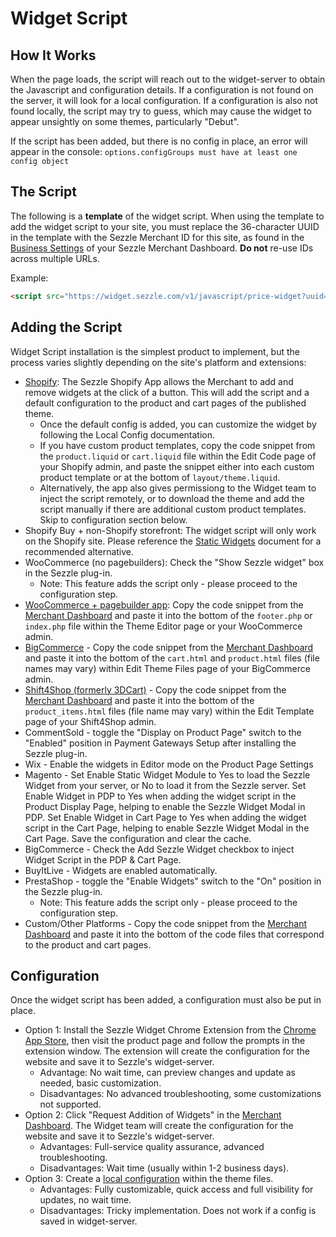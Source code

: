 # Widget Script

## How It Works
When the page loads, the script will reach out to the widget-server to obtain the Javascript and configuration details. If a configuration is not found on the server, it will look for a local configuration. If a configuration is also not found locally, the script may try to guess, which may cause the widget to appear unsightly on some themes, particularly "Debut".

If the script has been added, but there is no config in place, an error will appear in the console: `options.configGroups must have at least one config object`

## The Script

The following is a <strong>template</strong> of the widget script. When using the template to add the widget script to your site, you must replace the 36-character UUID in the template with the Sezzle Merchant ID for this site, as found in the <a href="https://dashboard.sezzle.com/merchant/settings/business" target="_blank">Business Settings</a> of your Sezzle Merchant Dashboard. **Do not** re-use IDs across multiple URLs.

Example:
```html
<script src="https://widget.sezzle.com/v1/javascript/price-widget?uuid=12a34bc5-6de7-890f-g123-4hi5678jk901"></script>
```

## Adding the Script
Widget Script installation is the simplest product to implement, but the process varies slightly depending on the site's platform and extensions:
- <a href="https://vimeo.com/399997792/7884c5984c" target="_blank">Shopify</a>: The Sezzle Shopify App allows the Merchant to add and remove widgets at the click of a button. This will add the script and a default configuration to the product and cart pages of the published theme.
    - Once the default config is added, you can customize the widget by following the Local Config documentation.
	- If you have custom product templates, copy the code snippet from the `product.liquid` or `cart.liquid` file within the Edit Code page of your Shopify admin, and paste the snippet either into each custom product template or at the bottom of `layout/theme.liquid`.
	- Alternatively, the app also gives permissiong to the Widget team to inject the script remotely, or to download the theme and add the script manually if there are additional custom product templates. Skip to configuration section below.
- Shopify Buy + non-Shopify storefront: The widget script will only work on the Shopify site. Please reference the <a href="./5-Static Widgets.md">Static Widgets</a> document for a recommended alternative.
- WooCommerce (no pagebuilders): Check the "Show Sezzle widget" box in the Sezzle plug-in.
	- Note: This feature adds the script only - please proceed to the configuration step.
- <a href="https://vimeo.com/399937363/4349d4c7e2" target="_blank">WooCommerce + pagebuilder app</a>: Copy the code snippet from the <a href="https://dashboard.sezzle.com/merchant/checklist" target="_blank">Merchant Dashboard</a> and paste it into the bottom of the `footer.php` or `index.php` file within the Theme Editor page or your WooCommerce admin.
- <a href="https://vimeo.com/399935603/1b71ce2a45" target="_blank">BigCommerce</a> - Copy the code snippet from the <a href="https://dashboard.sezzle.com/merchant/checklist" target="_blank">Merchant Dashboard</a> and paste it into the bottom of the `cart.html` and `product.html` files (file names may vary) within Edit Theme Files page of your BigCommerce admin.
- <a href="https://vimeo.com/399929679/aa0791f4d9" target="_blank">Shift4Shop (formerly 3DCart)</a> - Copy the code snippet from the <a href="https://dashboard.sezzle.com/merchant/checklist" target="_blank">Merchant Dashboard</a> and paste it into the bottom of the `product_items.html` files (file name may vary) within the Edit Template page of your Shift4Shop admin.
- CommentSold - toggle the "Display on Product Page" switch to the "Enabled" position in Payment Gateways Setup after installing the Sezzle plug-in.
- Wix - Enable the widgets in Editor mode on the Product Page Settings
- Magento - Set Enable Static Widget Module to Yes to load the Sezzle Widget from your server, or No to load it from the Sezzle server. Set Enable Widget in PDP to Yes when adding the widget script in the Product Display Page, helping to enable the Sezzle Widget Modal in PDP. Set Enable Widget in Cart Page to Yes when adding the widget script in the Cart Page, helping to enable Sezzle Widget Modal in the Cart Page. Save the configuration and clear the cache.
- BigCommerce - Check the Add Sezzle Widget checkbox to inject Widget Script in the PDP & Cart Page.
- BuyItLive - Widgets are enabled automatically.
- PrestaShop - toggle the "Enable Widgets" switch to the "On" position in the Sezzle plug-in.
	- Note: This feature adds the script only - please proceed to the configuration step.
- Custom/Other Platforms - Copy the code snippet from the <a href="https://dashboard.sezzle.com/merchant/checklist" target="_blank">Merchant Dashboard</a> and paste it into the bottom of the code files that correspond to the product and cart pages.

## Configuration
Once the widget script has been added, a configuration must also be put in place.
- Option 1:  Install the Sezzle Widget Chrome Extension from the <a href="https://chrome.google.com/webstore/detail/sezzle-merchant-widget-ex/jhnomhfoednikimogkeamcaphknfmdkk?hl=en&authuser=0" target="_blank">Chrome App Store</a>, then visit the product page and follow the prompts in the extension window. The extension will create the configuration for the website and save it to Sezzle's widget-server.
    - Advantage: No wait time, can preview changes and update as needed, basic customization.
    - Disadvantages: No advanced troubleshooting, some customizations not supported.
- Option 2: Click "Request Addition of Widgets" in the <a href="https://dashboard.sezzle.com/merchant/checklist" target="_blank">Merchant Dashboard</a>. The Widget team will create the configuration for the website and save it to Sezzle's widget-server.
    - Advantages: Full-service quality assurance, advanced troubleshooting.
    - Disadvantages: Wait time (usually within 1-2 business days).
- Option 3: Create a <a href="./4-Local Config.md" target="_blank">local configuration</a> within the theme files.
    - Advantages: Fully customizable, quick access and full visibility for updates, no wait time.
    - Disadvantages: Tricky implementation. Does not work if a config is saved in widget-server.

